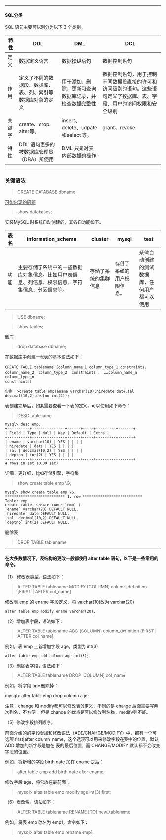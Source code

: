 ****
#### SQL分类

SQL 语句主要可以划分为以下 3 个类别。




|特性  |DDL |DML |DCL|
|---| --- | ---|---|
|定义|数据定义语言|数据操纵语句|数据控制语句|
|作用|定义了不同的数据段、数据库、表、列、索引等数据库对象的定义|用于添加、删除、更新和查询数据库记录，并检查数据完整性|数据控制语句，用于控制不同数据段直接的许可和访问级别的语句。这些语句定义了数据库、表、字段、用户的访问权限和安全级别|
|关键字|create、drop、alter等。| insert、delete、udpate 和select 等。|grant、revoke|
|特性|DDL 语句更多的被数据库管理员（DBA）所使用|DML 只是对表内部数据的操作||

*****
### 关键语法

>CREATE DATABASE dbname;

[可能出现的问题](http://blog.sina.com.cn/s/blog_7d553bb50102w9rb.html)

>show databases;

安装MySQL 时系统自动创建的，其各自功能如下。

|表名|information_schema|cluster|mysql|test|
|----|----|----|----|----|
|功能|主要存储了系统中的一些数据库对象信息。比如用户表信息、列信息、权限信息、字符集信息、分区信息等。|存储了系统的集群信息|存储了系统的用户权限信息。|系统自动创建的测试数据库，任何用户都可以使用|


> USE dbname;

> show tables;

删库
>drop database dbname;

在数据库中创建一张表的基本语法如下：

```
CREATE TABLE tablename (column_name_1 column_type_1 constraints，column_name_2  column_type_2  constraints ， ……column_name_n  column_type_n
constraints）

实例	>create table emp(ename varchar(10),hiredate date,sal decimal(10,2),deptno int(2));

```

表创建完毕后，如果需要查看一下表的定义，可以使用如下命令：

>DESC tablename

```
mysql> desc emp;
+----------+---------------+------+-----+---------+-------+
| Field | Type | Null | Key | Default | Extra |
+----------+---------------+------+-----+---------+-------+
| ename | varchar(10) | YES | | | |
| hiredate | date | YES | | | |
| sal | decimal(10,2) | YES | | | |
| deptno | int(2) | YES | | | |
+----------+---------------+------+-----+---------+-------+
4 rows in set (0.00 sec)
```

详细：更详细，比如存储引擎，字符集

>show create table emp \G;

```
mysql> show create table emp \G;
*************************** 1. row ***************************
Table: emp
Create Table: CREATE TABLE `emp` (
`ename` varchar(20) DEFAULT NULL,
`hiredate` date DEFAULT NULL,
`sal` decimal(10,2) DEFAULT NULL,
`deptno` int(2) DEFAULT NULL,
```


删除表

>DROP TABLE tablename


*****

#### 在大多数情况下，表结构的更改一般都使用 alter table 语句，以下是一些常用的命令。

（1） 修改表类型，语法如下：

>ALTER TABLE tablename MODIFY [COLUMN] column_definition [FIRST | AFTER col_name]

修改表 emp 的 ename 字段定义，将 varchar(10)改为 varchar(20)

```alter table emp modify ename varchar(20);```

（2）增加表字段，语法如下：

>ALTER TABLE tablename ADD [COLUMN] column_definition [FIRST | AFTER col_name]

例如，表 emp 上新增加字段 age，类型为 int(3)

```alter table emp add column age int(3);```

（3）删除表字段，语法如下：

>ALTER TABLE tablename DROP [COLUMN] col_name

例如，将字段 age 删除掉：

mysql> alter table emp drop column age;


注意：change 和 modify都可以修改表的定义，不同的是 change 后面需要写两次列名，不方便。
但是 change 的优点是可以修改列名称，modify则不能。


（5）修改字段排列顺序。

前面介绍的的字段增加和修改语法（ADD/CNAHGE/MODIFY）中，都有一个可选项 first|after
column_name，这个选项可以用来修改字段在表中的位置，默认 ADD 增加的新字段是加在
表的最后位置，而 CHANGE/MODIFY 默认都不会改变字段的位置。

例如，将新增的字段 birth date 加在 ename 之后：

>alter table emp add birth date after ename;

修改字段 age，将它放在最前面：

>mysql> alter table emp modify age int(3) first;

（6）表改名，语法如下：

>ALTER TABLE tablename RENAME [TO] new_tablename

例如，将表 emp 改名为 emp1，命令如下：

>mysql> alter table emp rename emp1;
